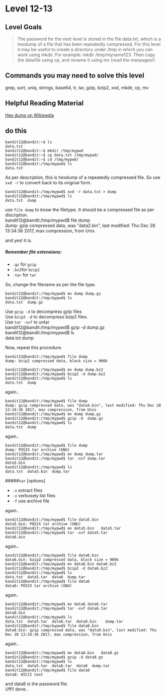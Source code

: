 # Level 12-13


## Level Goals

> The password for the next level is stored in the file data.txt, which is a hexdump of a file that has been repeatedly compressed. For this level it may be useful to create a directory under /tmp in which you can work using mkdir. For example: mkdir /tmp/myname123. Then copy the datafile using cp, and rename it using mv (read the manpages!)

## Commands you may need to solve this level
grep, sort, uniq, strings, base64, tr, tar, gzip, bzip2, xxd, mkdir, cp, mv  

## Helpful Reading Material
[Hex dump on Wikipedia](http://en.wikipedia.org/wiki/Hex_dump)

## do this

    bandit12@bandit:~$ ls
    data.txt  
    bandit12@bandit:~$ mkdir /tmp/mypwd  
    bandit12@bandit:~$ cp data.txt /tmp/mypwd/  
    bandit12@bandit:~$ cd /tmp/mypwd/  
    bandit12@bandit:/tmp/mypwd$ ls  
    data.txt  


As per description, this is hexdump of a repeatedly compressed file. So use `xxd -r` to convert back to its original form.

    bandit12@bandit:/tmp/mypwd$ xxd -r data.txt > dump  
    bandit12@bandit:/tmp/mypwd$ ls   
    data.txt  dump   

use `file dump` to know the filetype. It should be a compressed file as per discription.  
    bandit12@bandit:/tmp/mypwd$ file dump   
    dump: gzip compressed data, was "data2.bin", last modified: Thu Dec 28 13:34:36 2017, max compression, from Unix   

and yes! it is.
  
##### Remember file extensions:

* `.gz` for `gzip`  
* `.bz2`for `bzip2`  
* `.tar` for `tar`  

So, change the filename as per the file type.
  
    bandit12@bandit:/tmp/mypwd$ mv dump dump.gz  
    bandit12@bandit:/tmp/mypwd$ ls   
    data.txt  dump.gz    

Use `gzip -d` to decompress gzip files  
Use `bzip2 -d` to decompress bzip2 files.  
Use `tar -xvf` to untar  
    bandit12@bandit:/tmp/mypwd$ gzip -d dump.gz     
    bandit12@bandit:/tmp/mypwd$ ls    
    data.txt  dump      

Now, repeat this procedure.  

    bandit12@bandit:/tmp/mypwd$ file dump  
    dump: bzip2 compressed data, block size = 900k  
  
    bandit12@bandit:/tmp/mypwd$ mv dump dump.bz2
    bandit12@bandit:/tmp/mypwd$ bzip2 -d dump.bz2  
    bandit12@bandit:/tmp/mypwd$ ls  
    data.txt  dump

again..  

    bandit12@bandit:/tmp/mypwd$ file dump  
    dump: gzip compressed data, was "data4.bin", last modified: Thu Dec 28 13:34:36 2017, max compression, from Unix  
    bandit12@bandit:/tmp/mypwd$ mv dump dump.gz  
    bandit12@bandit:/tmp/mypwd$ gzip -d  dump.gz    
    bandit12@bandit:/tmp/mypwd$ ls   
    data.txt  dump  

again..

    bandit12@bandit:/tmp/mypwd$ file dump   
    dump: POSIX tar archive (GNU)  
    bandit12@bandit:/tmp/mypwd$ mv dump dump.tar  
    bandit12@bandit:/tmp/mypwd$ tar -xvf dump.tar   
    data5.bin  
    bandit12@bandit:/tmp/mypwd$ ls  
    data.txt  data5.bin  dump.tar

#####`tar`  [options]  
* `-x` extract files
* `-v` verbosely list files
* `-f` use archive file 

         
again..

    bandit12@bandit:/tmp/mypwd$ file data5.bin  
    data5.bin: POSIX tar archive (GNU)  
    bandit12@bandit:/tmp/mypwd$ mv data5.bin   data5.tar  
    bandit12@bandit:/tmp/mypwd$ tar -xvf data5.tar  
    data6.bin  

again..

    bandit12@bandit:/tmp/mypwd$ file data6.bin  
    data6.bin: bzip2 compressed data, block size = 900k  
    bandit12@bandit:/tmp/mypwd$ mv data6.bin data6.bz2  
    bandit12@bandit:/tmp/mypwd$ bzip2 -d data6.bz2  
    bandit12@bandit:/tmp/mypwd$ ls  
    data.txt  data5.tar  data6  dump.tar  
    bandit12@bandit:/tmp/mypwd$ file data6  
    data6: POSIX tar archive (GNU)

again..

    bandit12@bandit:/tmp/mypwd$ mv data6 data6.tar  
    bandit12@bandit:/tmp/mypwd$ tar -xvf data6.tar  
    data8.bin  
    bandit12@bandit:/tmp/mypwd$ ls  
    data.txt  data5.tar  data6.tar  data8.bin    dump.tar  
    bandit12@bandit:/tmp/mypwd$ file data8.bin  
    data8.bin: gzip compressed data, was "data9.bin", last modified: Thu Dec 28 13:34:36 2017, max compression, from Unix  

again..

    bandit12@bandit:/tmp/mypwd$ mv data8.bin   data8.gz  
    bandit12@bandit:/tmp/mypwd$ gzip -d data8.gz  
    bandit12@bandit:/tmp/mypwd$ ls  
    data.txt  data5.tar  data6.tar  data8  dump.tar  
    bandit12@bandit:/tmp/mypwd$ file data8  
    data8: ASCII text   

and data8 is the password file.  
Uff!! done..

